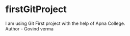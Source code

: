 # firstGitProject
I am using Git First project with the help of Apna College.
<br/>
Author - Govind verma
